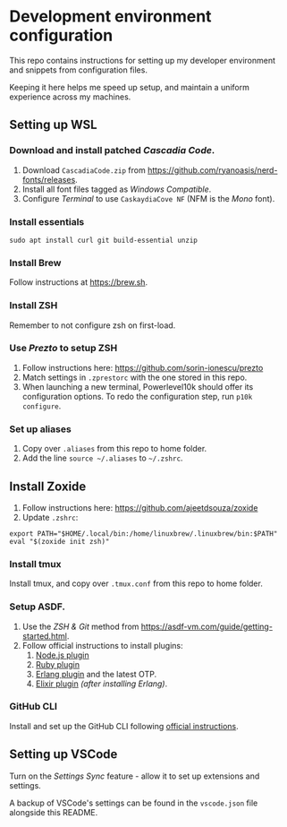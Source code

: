 # Development environment configuration

This repo contains instructions for setting up my developer environment and snippets from configuration files.

Keeping it here helps me speed up setup, and maintain a uniform experience across my machines.

## Setting up WSL

### Download and install patched _Cascadia Code_.

1. Download `CascadiaCode.zip` from https://github.com/ryanoasis/nerd-fonts/releases.
2. Install all font files tagged as _Windows Compatible_.
3. Configure _Terminal_ to use `CaskaydiaCove NF` (NFM is the _Mono_ font).

### Install essentials

```
sudo apt install curl git build-essential unzip
```

### Install Brew

Follow instructions at https://brew.sh.

### Install ZSH

Remember to not configure zsh on first-load.

### Use _Prezto_ to setup ZSH

1. Follow instructions here: https://github.com/sorin-ionescu/prezto
2. Match settings in `.zprestorc` with the one stored in this repo.
3. When launching a new terminal, Powerlevel10k should offer its configuration options. To redo the configuration step, run `p10k configure`.

### Set up aliases

1. Copy over `.aliases` from this repo to home folder.
2. Add the line `source ~/.aliases` to `~/.zshrc`.

## Install Zoxide

1. Follow instructions here: https://github.com/ajeetdsouza/zoxide
2. Update `.zshrc`:

```
export PATH="$HOME/.local/bin:/home/linuxbrew/.linuxbrew/bin:$PATH"
eval "$(zoxide init zsh)"
```

### Install tmux

Install tmux, and copy over `.tmux.conf` from this repo to home folder.

### Setup ASDF.

1. Use the _ZSH & Git_ method from https://asdf-vm.com/guide/getting-started.html.
2. Follow official instructions to install plugins:
   1. [Node.js plugin](https://github.com/asdf-vm/asdf-nodejs/)
   2. [Ruby plugin](https://github.com/asdf-vm/asdf-ruby)
   3. [Erlang plugin](https://github.com/asdf-vm/asdf-erlang) and the latest OTP.
   4. [Elixir plugin](https://github.com/asdf-vm/asdf-elixir) _(after installing Erlang)_.

### GitHub CLI

Install and set up the GitHub CLI following [official instructions](https://github.com/cli/cli#installation).

## Setting up VSCode

Turn on the _Settings Sync_ feature - allow it to set up extensions and settings.

A backup of VSCode's settings can be found in the `vscode.json` file alongside this README.
